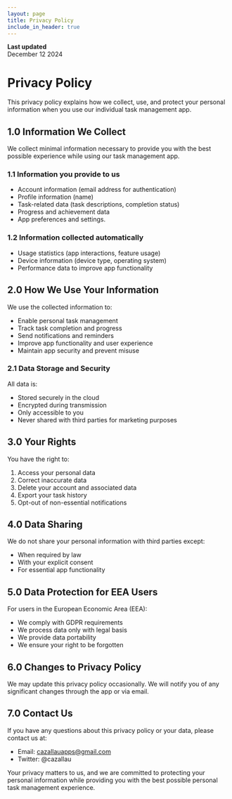 ```yaml
---
layout: page
title: Privacy Policy
include_in_header: true
---
```


**Last updated**  
December 12 2024

# Privacy Policy
This privacy policy explains how we collect, use, and protect your personal information when you use our individual task management app.

## 1.0 Information We Collect
We collect minimal information necessary to provide you with the best possible experience while using our task management app.

### 1.1 Information you provide to us
- Account information (email address for authentication)
- Profile information (name)
- Task-related data (task descriptions, completion status)
- Progress and achievement data
- App preferences and settings.

### 1.2 Information collected automatically
- Usage statistics (app interactions, feature usage)
- Device information (device type, operating system)
- Performance data to improve app functionality

## 2.0 How We Use Your Information
We use the collected information to:
- Enable personal task management
- Track task completion and progress
- Send notifications and reminders
- Improve app functionality and user experience
- Maintain app security and prevent misuse

### 2.1 Data Storage and Security
All data is:
- Stored securely in the cloud
- Encrypted during transmission
- Only accessible to you
- Never shared with third parties for marketing purposes

## 3.0 Your Rights
You have the right to:
1. Access your personal data
2. Correct inaccurate data
3. Delete your account and associated data
4. Export your task history
5. Opt-out of non-essential notifications

## 4.0 Data Sharing
We do not share your personal information with third parties except:
- When required by law
- With your explicit consent
- For essential app functionality

## 5.0 Data Protection for EEA Users
For users in the European Economic Area (EEA):
- We comply with GDPR requirements
- We process data only with legal basis
- We provide data portability
- We ensure your right to be forgotten

## 6.0 Changes to Privacy Policy
We may update this privacy policy occasionally. We will notify you of any significant changes through the app or via email.

## 7.0 Contact Us
If you have any questions about this privacy policy or your data, please contact us at:
- Email: cazallauapps@gmail.com
- Twitter: @cazallau

Your privacy matters to us, and we are committed to protecting your personal information while providing you with the best possible personal task management experience.